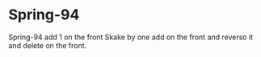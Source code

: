 # Spring-94
Spring-94
add 1 on the front Skake by one add on the front and reverso it and delete on the front.
